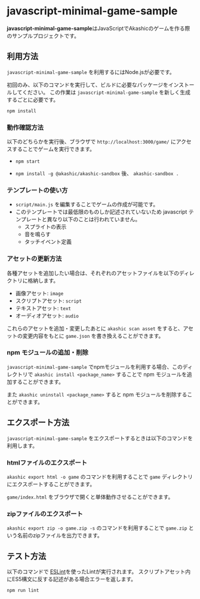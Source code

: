 # javascript-minimal-game-sample

**javascript-minimal-game-sample**はJavaScriptでAkashicのゲームを作る際のサンプルプロジェクトです。

## 利用方法

 `javascript-minimal-game-sample` を利用するにはNode.jsが必要です。

初回のみ、以下のコマンドを実行して、ビルドに必要なパッケージをインストールしてください。
この作業は `javascript-minimal-game-sample` を新しく生成するごとに必要です。

```sh
npm install
```

### 動作確認方法

以下のどちらかを実行後、ブラウザで `http://localhost:3000/game/` にアクセスすることでゲームを実行できます。

* `npm start`

* `npm install -g @akashic/akashic-sandbox` 後、 `akashic-sandbox .`

### テンプレートの使い方

* `script/main.js` を編集することでゲームの作成が可能です。
* このテンプレートでは最低限のものしか記述されていないため javascript テンプレートと異なり以下のことは行われていません。
  * スプライトの表示
  * 音を鳴らす
  * タッチイベント定義

### アセットの更新方法

各種アセットを追加したい場合は、それぞれのアセットファイルを以下のディレクトリに格納します。

* 画像アセット: `image`
* スクリプトアセット: `script`
* テキストアセット: `text`
* オーディオアセット: `audio`

これらのアセットを追加・変更したあとに `akashic scan asset` をすると、アセットの変更内容をもとに `game.json` を書き換えることができます。

### npm モジュールの追加・削除

`javascript-minimal-game-sample` でnpmモジュールを利用する場合、このディレクトリで `akashic install <package_name>` することで npm モジュールを追加することができます。

また `akashic uninstall <package_name>` すると npm モジュールを削除することができます。

## エクスポート方法

`javascript-minimal-game-sample` をエクスポートするときは以下のコマンドを利用します。

### htmlファイルのエクスポート

`akashic export html -o game` のコマンドを利用することで `game` ディレクトリにエクスポートすることができます。

`game/index.html` をブラウザで開くと単体動作させることができます。

### zipファイルのエクスポート

`akashic export zip -o game.zip -s` のコマンドを利用することで `game.zip` という名前のzipファイルを出力できます。

## テスト方法

以下のコマンドで [ESLint](https://github.com/eslint/eslint "ESLint")を使ったLintが実行されます。
スクリプトアセット内にES5構文に反する記述がある場合エラーを返します。

```sh
npm run lint
```
